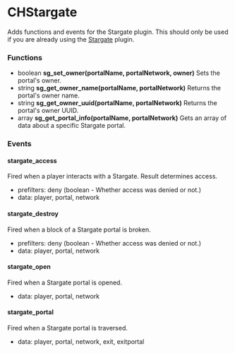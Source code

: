 # CHStargate

Adds functions and events for the Stargate plugin. This should only be used if you are already using the [Stargate](https://github.com/PseudoKnight/Stargate-Bukkit) plugin.

### Functions

* boolean **sg_set_owner(portalName, portalNetwork, owner)** Sets the portal's owner.
* string **sg_get_owner_name(portalName, portalNetwork)** Returns the portal's owner name.
* string **sg_get_owner_uuid(portalName, portalNetwork)** Returns the portal's owner UUID.
* array **sg_get_portal_info(portalName, portalNetwork)** Gets an array of data about a specific Stargate portal.

### Events
#### stargate_access

Fired when a player interacts with a Stargate. Result determines access.

* prefilters: deny (boolean - Whether access was denied or not.)
* data: player, portal, network

#### stargate_destroy

Fired when a block of a Stargate portal is broken.

* prefilters: deny (boolean - Whether access was denied or not.)
* data: player, portal, network

#### stargate_open

Fired when a Stargate portal is opened.

* data: player, portal, network

#### stargate_portal

Fired when a Stargate portal is traversed.

* data: player, portal, network, exit, exitportal